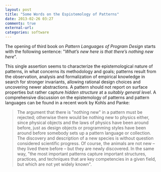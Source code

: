 ```yaml
---
layout: post
title: "Some Words on the Espistemology of Patterns"
date: 2013-02-26 03:27
comments: true
external-url:
categories: software
---
```


The opening of third book on *Pattern Languages of Program Design* starts with the following sentence: "*What’s new here is that there’s nothing new here*".

This single assertion seems to characterize the epistemological nature of patterns, in what concerns its methodology and goals; patterns result from the observation, analysis and formalization of empirical knowledge in search for stronger invariants, allowing rational design choices and uncovering newer abstractions. A pattern should not report on surface properties but rather capture *hidden structure* at a *suitably general level*. A comprehensive discussion on the epistemology of patterns and pattern languages can be found in a recent work by Kohls and Panke:

  > The argument that there is "nothing new" in a pattern must be rejected; otherwise there would be nothing new to physics either, since physical objects and the laws of physics have been around before, just as design objects or programming styles have been around before somebody sets up a pattern language or collection. The discovery and description of a new species is without question considered scientific progress. Of course, the animals are not new – they lived there before – but they are newly discovered. In the same way, "the most important patterns capture important structures, practices, and techniques that are key competencies in a given field, but which are not yet widely known".